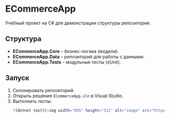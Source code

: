 # ECommerceApp

Учебный проект на C# для демонстрации структуры репозитория.

## Структура
- **ECommerceApp.Core** – бизнес-логика (модели).
- **ECommerceApp.Data** – репозиторий для работы с данными.
- **ECommerceApp.Tests** – модульные тесты (xUnit).

## Запуск
1. Склонировать репозиторий.
2. Открыть решение `ECommerceApp.sln` в Visual Studio.
3. Выполнить тесты:
   ```bash
   ![dotnet test](<img width="895" height="512" alt="image" src="https://github.com/user-attachments/assets/0c1ee35e-ff89-403c-aa1e-207e6af4a1db" />)
